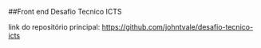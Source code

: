 ##Front end Desafio Tecnico ICTS

link do repositório principal: https://github.com/johntvale/desafio-tecnico-icts
